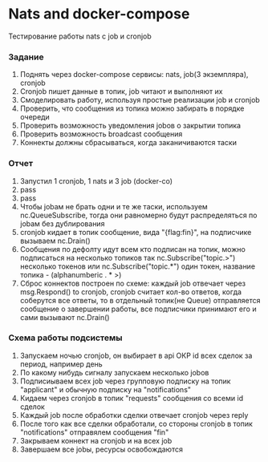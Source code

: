 # Nats and docker-compose
Тестирование работы nats c job и cronjob
### Задание  
1. Поднять через docker-compose сервисы: nats, job(3 экземпляра), cronjob
2. Cronjob пишет данные в топик, job читают и выполняют их
3. Смоделировать работу, используя простые реализации job и cronjob
4. Проверить, что сообщения из топика можно забирать в порядке очереди
5. Проверить возможность уведомления jobов о закрытии топика
6. Проверить возможность broadcast сообщения
7. Коннекты должны сбрасываться, когда заканичиваются таски
### Отчет  
1. Запустил 1 cronjob, 1 nats и 3 job (docker-co)
2. pass
3. pass
4. Чтобы jobам не брать одни и те же таски, используем nc.QueueSubscribe,
 тогда они равномерно будут распределяться по jobам без дублирования
5. cronjob кидает в топик сообщение, вида "{flag:fin}", на подписчике вызываем nc.Drain()
6. Сообщения по дефолту идут всем кто подписан на топик,
 можно подписаться на несколько топиков так nc.Subscribe("topic.>") несколько токенов
  или  nc.Subscribe("topic.*") один токен, название топика - (alphanumberic . * >)
7. Сброс коннектов построен по схеме: каждый job отвечает через msg.Respond() to cronjob, cronjob считает кол-во ответов,
 когда соберутся все ответы, то в отдельный топик(не Queue) отправляется сообщение о завершении работы, все подписчики 
 принимают его и сами вызывают nc.Drain()  
 
### Схема работы подсистемы
1. Запускаем ночью cronjob, он выбирает в api ОКР id всех сделок за период, например день
2. По какому нибудь сигналу запускаем несколько jobов
3. Подписиываем всех job через групповую подписку на топик "applicant" и обычную подписку на "notifications"
4. Кидаем через cronjob в топик "requests" сообщения со всеми id сделок
5. Каждый job после обработки сделки отвечает cronjob через reply
6. После того как все сделки обработали, со стороны cronjob в топик "notifications" отправялем сообщения "fin"
7. Закрываем коннект на cronjob и на всех job
8. Завершаем все jobы, ресурсы освобождаются
 
